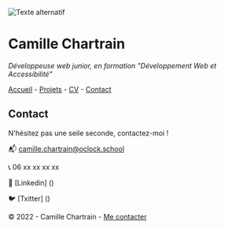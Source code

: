 ![Texte alternatif](https://fastly.picsum.photos/id/93/2000/1334.jpg?hmac=HdhcVTbAYkFCXsu1qBRWeEPiy05Qjc3LbnMWJlfEFjo)
# Camille Chartrain
*Développeuse web junior, en formation "Développement Web et Accessibilité"*

[Accueil](https://github.com/Camille-Chartrain/S01E11-Atelier-Recap-exo-Camille-Chartrain/blob/main/README.md) - [Projets](https://www.example.com) - [CV](CV.md) -  [Contact](contact.md)

## Contact

N'hésitez pas une seile seconde, contactez-moi !

📬 camille.chartrain@oclock.school

📞 06 xx xx xx xx

👔 [Linkedin] ()

🐦 [Txitter] ()

© 2022 - Camille Chartrain -  [Me contacter](https://www.example.com) 